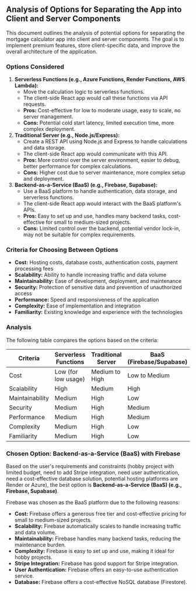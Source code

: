## Analysis of Options for Separating the App into Client and Server Components

This document outlines the analysis of potential options for separating the mortgage calculator app into client and server components. The goal is to implement premium features, store client-specific data, and improve the overall architecture of the application.

### Options Considered

1.  **Serverless Functions (e.g., Azure Functions, Render Functions, AWS Lambda):**
    - Move the calculation logic to serverless functions.
    - The client-side React app would call these functions via API requests.
    - **Pros:** Cost-effective for low to moderate usage, easy to scale, no server management.
    - **Cons:** Potential cold start latency, limited execution time, more complex deployment.
2.  **Traditional Server (e.g., Node.js/Express):**
    - Create a REST API using Node.js and Express to handle calculations and data storage.
    - The client-side React app would communicate with this API.
    - **Pros:** More control over the server environment, easier to debug, better performance for complex calculations.
    - **Cons:** Higher cost due to server maintenance, more complex setup and deployment.
3.  **Backend-as-a-Service (BaaS) (e.g., Firebase, Supabase):**
    - Use a BaaS platform to handle authentication, data storage, and serverless functions.
    - The client-side React app would interact with the BaaS platform's APIs.
    - **Pros:** Easy to set up and use, handles many backend tasks, cost-effective for small to medium-sized projects.
    - **Cons:** Limited control over the backend, potential vendor lock-in, may not be suitable for complex requirements.

### Criteria for Choosing Between Options

- **Cost:** Hosting costs, database costs, authentication costs, payment processing fees
- **Scalability:** Ability to handle increasing traffic and data volume
- **Maintainability:** Ease of development, deployment, and maintenance
- **Security:** Protection of sensitive data and prevention of unauthorized access
- **Performance:** Speed and responsiveness of the application
- **Complexity:** Ease of implementation and integration
- **Familiarity:** Existing knowledge and experience with the technologies

### Analysis

The following table compares the options based on the criteria:

| Criteria        | Serverless Functions | Traditional Server | BaaS (Firebase/Supabase) |
| --------------- | -------------------- | ------------------ | ------------------------ |
| Cost            | Low (for low usage)  | Medium to High     | Low to Medium            |
| Scalability     | High                 | Medium             | High                     |
| Maintainability | Medium               | High               | Low                      |
| Security        | Medium               | High               | Medium                   |
| Performance     | Medium               | High               | Medium                   |
| Complexity      | Medium               | High               | Low                      |
| Familiarity     | Medium               | High               | Low                      |

### Chosen Option: Backend-as-a-Service (BaaS) with Firebase

Based on the user's requirements and constraints (hobby project with limited budget, need to add Stripe integration, need user authentication, need a cost-effective database solution, potential hosting platforms are Render or Azure), the best option is **Backend-as-a-Service (BaaS) (e.g., Firebase, Supabase)**.

Firebase was chosen as the BaaS platform due to the following reasons:

- **Cost:** Firebase offers a generous free tier and cost-effective pricing for small to medium-sized projects.
- **Scalability:** Firebase automatically scales to handle increasing traffic and data volume.
- **Maintainability:** Firebase handles many backend tasks, reducing the maintenance burden.
- **Complexity:** Firebase is easy to set up and use, making it ideal for hobby projects.
- **Stripe Integration:** Firebase has good support for Stripe integration.
- **User Authentication:** Firebase offers an easy-to-use authentication service.
- **Database:** Firebase offers a cost-effective NoSQL database (Firestore).
